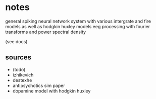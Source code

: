# notes

general spiking neural network system with various intergrate and fire models as well as hodgkin huxley models
eeg processing with fourier transforms and power spectral density

(see docs)

## sources

- (todo)
- izhikevich
- destexhe
- antipsychotics sim paper
- dopamine model with hodgkin huxley
